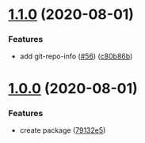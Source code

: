 # [1.1.0](https://github.com/tyankatsu0105/cz-format-extension/compare/v1.0.0...v1.1.0) (2020-08-01)


### Features

* add git-repo-info ([#56](https://github.com/tyankatsu0105/cz-format-extension/issues/56)) ([c80b86b](https://github.com/tyankatsu0105/cz-format-extension/commit/c80b86bba2f7d61a850afc56680775567276289c))



# [1.0.0](https://github.com/tyankatsu0105/cz-format-extension/compare/v0.1.5...v1.0.0) (2020-08-01)


### Features

* create package ([79132e5](https://github.com/tyankatsu0105/cz-format-extension/commit/79132e58312ca3756079bce0e09c8801f217aadf))



